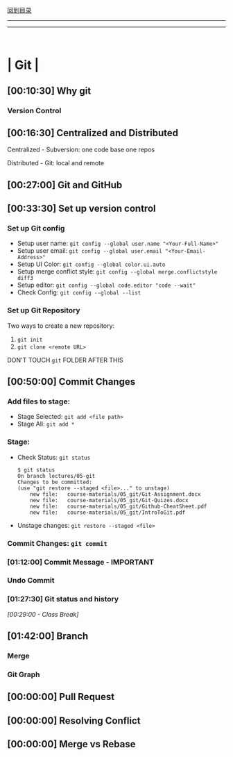 [回到目录](../../README.md)

<hr>
<hr>
<br>

# | Git |

## [00:10:30] Why git

### Version Control

## [00:16:30] Centralized and Distributed

Centralized - Subversion:
one code base one repos

Distributed - Git:
local and remote

## [00:27:00] Git and GitHub

## [00:33:30] Set up version control

### Set up Git config

- Setup user name: `git config --global user.name "<Your-Full-Name>"`
- Setup user email: `git config --global user.email "<Your-Email-Address>"`
- Setup UI Color: `git config --global color.ui.auto`
- Setup merge conflict style: `git config --global merge.conflictstyle diff3`
- Setup editor: `git config --global code.editor "code --wait"`
- Check Config: `git config --global --list`

### Set up Git Repository

Two ways to create a new repository:

1. `git init`
2. `git clone <remote URL>`

DON'T TOUCH `git` FOLDER AFTER THIS

## [00:50:00] Commit Changes

### Add files to stage:

- Stage Selected: `git add <file path>`
- Stage All: `git add *`

### Stage:

- Check Status: `git status`

  ```
  $ git status
  On branch lectures/05-git
  Changes to be committed:
  (use "git restore --staged <file>..." to unstage)
      new file:   course-materials/05_git/Git-Assignment.docx
      new file:   course-materials/05_git/Git-Quizes.docx
      new file:   course-materials/05_git/Github-CheatSheet.pdf
      new file:   course-materials/05_git/IntroToGit.pdf
  ```

- Unstage changes: `git restore --staged <file>`

### Commit Changes: `git commit`

### [01:12:00] Commit Message - IMPORTANT

### Undo Commit

### [01:27:30] Git status and history

_[00:29:00 - Class Break]_

## [01:42:00] Branch

### Merge

### Git Graph

## [00:00:00] Pull Request

## [00:00:00] Resolving Conflict

## [00:00:00] Merge vs Rebase
